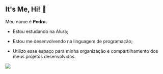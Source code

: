 ## It's Me, Hi! 👋

Meu nome é **Pedro.**

- Estou estudando na Alura;

- Estou me desenvolvendo na linguagem de programação;

- Utilizo esse espaço para minha organização e compartilhamento dos meus projetos desenvolvidos.


![](https://media1.tenor.com/m/dHGuvmLO888AAAAC/plceinthisworld-taylor-swift-reaction.gif)

